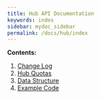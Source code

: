 ```yaml
---
title: Hub API Documentation
keywords: index
sidebar: mydoc_sidebar
permalink: /docs/hub/index
---
```


**Contents:**

1. [Change Log](/docs/hub/change-log)
2. [Hub Quotas](/docs/hub/quotas)
3. [Data Structure](/docs/hub/data-structure)
4. [Example Code](/docs/hub/example-codes)


